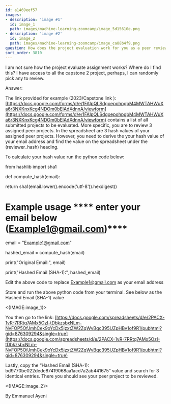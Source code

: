 ```yaml
---
id: a1469eef57
images:
- description: 'image #1'
  id: image_1
  path: images/machine-learning-zoomcamp/image_5d15610e.png
- description: 'image #2'
  id: image_2
  path: images/machine-learning-zoomcamp/image_ca88b4f9.png
question: How does the project evaluation work for you as a peer reviewer?
sort_order: 3810
---
```


I am not sure how the project evaluate assignment works? Where do I find this? I have access to all the capstone 2 project, perhaps, I can randomly pick any to review.

Answer:

The link provided for example (2023/Capstone link ): [https://docs.google.com/forms/d/e/1FAIpQLSdgoepohpgbM4MWTAHWuXa6r3NXKnxKcg4NDOm0bElAdXdnnA/viewform](https://docs.google.com/forms/d/e/1FAIpQLSdgoepohpgbM4MWTAHWuXa6r3NXKnxKcg4NDOm0bElAdXdnnA/viewform) contains a list of all submitted projects to be evaluated. More specific, you are to review 3 assigned peer projects. In the spreadsheet are 3 hash values of your assigned peer projects. However, you need to derive the your hash value of your email address and find the value on the spreadsheet under the (reviewer_hash) heading.

To calculate your hash value run the python code below:

from hashlib import sha1

def compute_hash(email):

return sha1(email.lower().encode('utf-8')).hexdigest()

# Example usage **** enter your email below (Example1@gmail.com)****

email = "Example1@gmail.com"

hashed_email = compute_hash(email)

print("Original Email:", email)

print("Hashed Email (SHA-1):", hashed_email)

Edit the above code to replace [Example1@gmail.com](mailto:Example1@gmail.com) as your email address

Store and run the above python code from your terminal. See below as the Hashed Email (SHA-1) value

<{IMAGE:image_1}>

You then go to the link: [https://docs.google.com/spreadsheets/d/e/2PACX-1vR-7RRtq7AMx5OzI-tDbkzsbxNLm-NvFOP5OfJmhCek9oYcDx5jzxtZW2ZqWvBqc395UZpHBv1of9R1/pubhtml?gid=876309294&single=true](https://docs.google.com/spreadsheets/d/e/2PACX-1vR-7RRtq7AMx5OzI-tDbkzsbxNLm-NvFOP5OfJmhCek9oYcDx5jzxtZW2ZqWvBqc395UZpHBv1of9R1/pubhtml?gid=876309294&single=true)

Lastly, copy the “Hashed Email (SHA-1): bd9770be022dede87419068aa1acd7a2ab441675” value and search for 3 identical entries. There you should see your peer project to be reviewed.

<{IMAGE:image_2}>

By Emmanuel Ayeni

